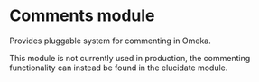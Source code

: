 # Comments module
Provides pluggable system for commenting in Omeka.

This module is not currently used in production, the commenting functionality
can instead be found in the elucidate module.
